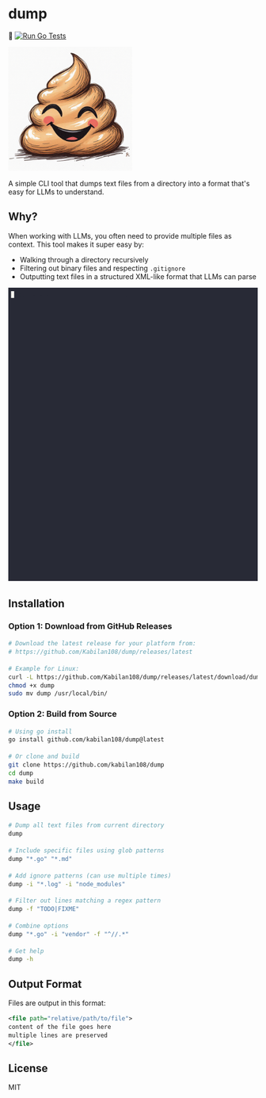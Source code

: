 # dump

📄 [![Run Go Tests](https://github.com/Kabilan108/dump/actions/workflows/test.yml/badge.svg)](https://github.com/Kabilan108/dump/actions/workflows/test.yml)

<img src="./assets/dump.png" width="250" height="250" alt="dumpy">

A simple CLI tool that dumps text files from a directory into a format that's easy for LLMs to understand.

## Why?

When working with LLMs, you often need to provide multiple files as context. This tool makes it super easy by:
- Walking through a directory recursively
- Filtering out binary files and respecting `.gitignore`
- Outputting text files in a structured XML-like format that LLMs can parse

![demo](./assets/demo.gif)

## Installation

### Option 1: Download from GitHub Releases

```bash
# Download the latest release for your platform from:
# https://github.com/Kabilan108/dump/releases/latest

# Example for Linux:
curl -L https://github.com/Kabilan108/dump/releases/latest/download/dump_linux_amd64 -o dump
chmod +x dump
sudo mv dump /usr/local/bin/
```

### Option 2: Build from Source

```bash
# Using go install
go install github.com/kabilan108/dump@latest

# Or clone and build
git clone https://github.com/kabilan108/dump
cd dump
make build
```

## Usage

```bash
# Dump all text files from current directory
dump

# Include specific files using glob patterns
dump "*.go" "*.md"

# Add ignore patterns (can use multiple times)
dump -i "*.log" -i "node_modules"

# Filter out lines matching a regex pattern
dump -f "TODO|FIXME"

# Combine options
dump "*.go" -i "vendor" -f "^//.*"

# Get help
dump -h
```

## Output Format

Files are output in this format:
```xml
<file path="relative/path/to/file">
content of the file goes here
multiple lines are preserved
</file>
```

## License

MIT
